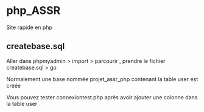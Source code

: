 # php_ASSR
Site rapide en php

## createbase.sql
Aller dans phpmyadmin > import > parcourir , prendre le fichier createbase.sql > go

Normalement une base nommée projet_assr_php contenant la table user est créée

Vous pouvez tester connexiontest.php après avoir ajouter une colonne dans la table user
